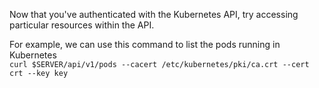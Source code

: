 
Now that you've authenticated with the Kubernetes API, try accessing particular resources within the API.

For example, we can use this command to list the pods running in Kubernetes  
`curl $SERVER/api/v1/pods --cacert /etc/kubernetes/pki/ca.crt --cert crt --key key`
